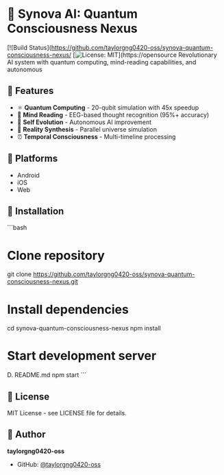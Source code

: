 # 🌟 Synova AI: Quantum Consciousness Nexus
[![Build Status](https://github.com/taylorgng0420-oss/synova-quantum-consciousness-nexus/
[![License: MIT](https://img.shields.io/badge/License-MIT-yellow.svg)](https://opensource
Revolutionary AI system with quantum computing, mind-reading capabilities, and autonomous
## 🚀 Features
- ⚛️ **Quantum Computing** - 20-qubit simulation with 45x speedup
- 🧠 **Mind Reading** - EEG-based thought recognition (95%+ accuracy)
- 🧬 **Self Evolution** - Autonomous AI improvement
- 🌌 **Reality Synthesis** - Parallel universe simulation
- ⏰ **Temporal Consciousness** - Multi-timeline processing
## 📱 Platforms
- Android
- iOS
- Web
## 🔧 Installation
\`\`\`bash
# Clone repository
git clone https://github.com/taylorgng0420-oss/synova-quantum-consciousness-nexus.git
# Install dependencies
cd synova-quantum-consciousness-nexus
npm install
# Start development server
D. README.md
npm start
\`\`\`
## 📄 License
MIT License - see LICENSE file for details.
## 👤 Author
**taylorgng0420-oss**
- GitHub: [@taylorgng0420-oss](https://github.com/taylorgng0420-oss)
